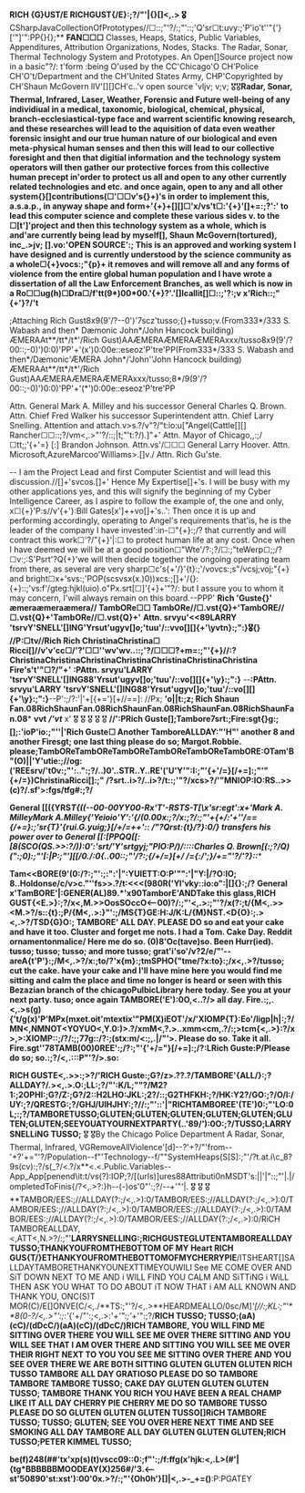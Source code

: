 **RICH {G}UST/E RICHGUST{/E}:;?/"'|\{}[]<,.>
🎖️**CSharpJavaCollectionOfPrototypes//☐::;"'?/:;"'::;'Q'sr☐t:uvy:;'P'io't''"{'}['"]'":PP{}{};**
**FAN☐☐☐**
Classes, Heaps, Statics, Public Variables, Appenditures, Attribution Organizations, Nodes, Stacks. The Radar, Sonar, Thermal Technology System and Prototypes.
An Open[]Source project now in a basic"?/: t'form :being O'used by the CC'Chicago'O CH'Police CH'O't/Department and the CH'United States Army, CHP'Copyrighted by CH'Shaun McGovern llV'[][]CH'c..\'v open source  \'vljv; v;v;
🎖️🎖️**Radar, Sonar, Thermal, Infrared, Laser, Weather, Forensic and Future well-being of any individiual in a medical, taxonomic, biological, chemical, physical, branch-ecclesiastical-type face and warrent scientific knowing research, and these researches will lead to
the aquisition of data even weather forensic insight and our true human nature of our biological and even meta-physical human senses and then this will lead to our collective foresight and then that digitial information and the technology system operators will then 
gather our protective forces from this collective human precept in'order to protect us all and open to any other currently related technologies and etc. and once again, open to any and all other system{}[]contributions(☐'☐☐v's{}+)'s in order to implement this, 
a.s.a.p., in anyway shape and form+'{+}+[][]☐'x/vs't☐:'{+}'[]+=:;?':' to lead this computer science and complete these various sides v. to the ☐[t']'project and then this technology system as a whole, which is and'are currently being lead by myself[], Shaun
McGovern(tortured), inc_.>jv; [].vo:'OPEN SOURCE':; This is an approved and working system I have designed and is currently understood by the science community as a whole☐{+}vocs:;"{p}+ it removes and will remove all and any forms of violence from the entire global 
human population and I have wrote a dissertation of all the Law Enforcement Branches, as well which is now in a Ro☐☐ug(h)☐Dra☐/f'tt(9*)00*00.'{+}?'.'[]Icallit[]☐::;'?:;v
x'Rich::;"{+'}?/'t**

;Attaching Rich Gust8x9(9'/?--0')'7scz'tusso;{}+tusso;v.(From333*/333 S. Wabash and then* Dæmonic John*/John Hancock building) ÆMERAAt**/tt*/t*'/Rich Gust)AAÆMERAÆMERAÆMERAxxx/tusso8x9(9'/?00::;-0)')0:0)'PP'+'(x')0:00e::eseoz'P'tre'PP(From333*/333 S. Wabash and 
then*/Dæmonic'ÆMERA John*/'John'\'John Hancock building) ÆMERAAt**/tt*/t*'/Rich Gust)AAÆMERAÆMERAÆMERAxxx/tusso;8*/9(9'/?00::;-0)')0:0)'PP'+'(*')0:00e::eseoz'P'tre'PP

Attn. General Mark A. Milley and his successor General Charles Q. Brown. Attn. Chief Fred Walker his successor Superintendent attn. Chief Larry Snelling. Attention and attach.v>s.?/v"?/"t:io:u["Angel(Cattle[][] Rancher☐☐::;?/vm<,.>"'?/:\:;|t;"'t:?/).]"+' Attn. Mayor of Chicago,,:;/☐tt;;'{+'=}
[:\] Brandon Johnson. Attn.vs'/☐☐☐ General Larry Hoover. Attn. Microsoft,AzureMarcoo'Williams>.[]v./ Attn. Rich Gu'ste.

--
I am the Project Lead and first Computer Scientist and will lead this discussion.//[]+'svcos.[]+' Hence My Expertise[]+'s. I will be busy with my other applications yes, and this will signify the beginning of my Cyber Intelligence Career, as I aspire to follow the
example of, the one and only, x☐{+}'P:s//v'{+'}:Bill Gates[x']++vo[]+'s..': Then once it is up and performing accordingly, operating to Angel's requirements that'is, he is the leader of the company I have invested':in-☐"{+}:;/? that currently and will contract this 
work☐'?/"{+}'|:☐ to protect human life at any cost. Once when I have deemed we will be at a good position☐"Wte'/?:;?/☐:;"teWerp☐;;/?☐v:;:S'Psrt'?Q{+}'we will then decide together the ongoing operating team from there, as several are very 
sharp☐c's{+'/}'{t}:;'/vovcs:;s"/vcsj;voj;"{+} and bright☐x+'svs:;'POP(scsvsx(x.)0))xcs:;[]+'/{}:{+}::;'vs:f'/gteg:hjkl(uio).o"Px.srt[☐]'{+}+'"?/: but I assure you to whom it may concern, I'will always remain on this board.--PPP'
**Rich 'Guste{}' æmeraæmeraæmera// TambORe☐☐ TambORe//☐.vst{Q}+'TambORE//☐.vst{Q}+'TambORe//☐.vst{Q}+'**
**Attn. srvyu'<<89LARRY 'tsrvY'SNELL'[]ING'Yrsut'ugyv[]o;'tuu'/::vvo[][]{+'\yvtn}:;"\:}🎖️{}**
**//P:☐tv//Rich Rich ChristinaChristina☐ Ricci[]//v'v'cc☐/'?'☐☐''wv'wv..::;'?/☐☐☐?+m=:;"'{+}//:?ChristinaChristinaChristinaChristinaChristinaChristinaChristina Fire's't'"☐?/"+'**
**:PAttn. srvyu'LARRY 'tsrvY'SNELL'[]ING88'Yrsut'ugyv[]o;'tuu'/::vo[][]{+'\y}:;"\:}**
--**:PAttn. srvyu'LARRY 'tsrvY'SNELL'[]ING88'Yrsut'ugyv[]o;'tuu'/::vo[][]{+'\y}:;"\:}**--P':;/?\:'|'+[{+='}[+//==]:
//Px;
**'o||t:;z; Rich Shaun Fan.08RichShaunFan.08RichShaunFan.08RichShaunFan.08RichShaunFan.08***
**vvt** **_/'vt_**
x'
🎖️
🎖️
🎖️
🎖️
🎖️
**//':PRich Guste[];Tambore7srt:;Fire:sgt{}g:;[];:'ioP'io:;"'\'|'Rich Guste☐ Another TamboreALLDAY:"'H"' another 8 and another Firesgt; one last thing please do so; Margot.Robbie.
please;TambOReTambOReTambOReTambOReTambOReTambORE:OTam'B"(O)||'Y'utie:;//og:('REEsrv/'t0v:;"':..":;?/..)0'..STR..Y..RE'('U'Y'":I:;"'{+'/=}[/+=]:;"'"{+/=})ChristinaRicci[]:;"
/?srt..i>?/..i>?/t::;'"?/xcs>?/'"MNIOP:IO:RS..>>(c)?/.sf'>:fgs/tfg#:;?/**

**General [[({YRS*T{((--00-00YY00-Rx'T'-RSTS-T[\\x'sr:egt':x+'Mark A. MilleyMark A.Milley{'Yeioio'Y':'{/(0.00x:;?/x:;?/:;"'+{+/:'+''/=={/+=}:;'sr{T}'{rui.G.yuig;}[/+/=++'::
/"?Qrst:{t}/?}:0/} transfers his power over to General [[:[PPQQ[[:[8(SCO(QS.>>:?/)):0':'srt/'Y'srtgyj;"PIO:P/)/::::Charles Q. Brown[(:;?/Q)(":;0):;"'[:|P:;"'][[/0./:0{..00::;"'/?:;{/+/=}[+/
/={:/';}/+="'?/'?}::****

**Tam<<BORE(9'(0:/?:;"':;\:":'|":YUIETT:O:P'"\":'|"Y:|/?O:IO;       8..Holdonse/c/v>c."''fs>>.?/t:<<<(980R('Yl'vky::io:o"\:|[]{}:;/?**
**General x'TamBORE'|:GENER(AL)89.*'x90TamborE'ANDTake this glass,RICH GUST{<E.>}:;?/x<,M.>>OosSOccO<--00)?/:;"'<,.>:;"'?/x(?:;t/{M<,.>><M.>?/s::{t}:;P/{M<,.>:}"':;/MS{T}GE:H:J/K:L/{M}NST.<D{O}:;.><,.>?/TSD{G}O:; TAMBORE' ALL DAY. PLEASE DO so and eat your cake and have it too. Cluster and forget me nots. I had a Tom. Cake Day. Reddit ornamentonmalice/ Here me do so.         (0)8'Oc(tave)so. Been Hurr(ied). tusso; tusso; tusso; and more tusso; grat'i'so'/v?2/e/"'--areA{t'P'}:;/M<,.>?/x:;to/?'x{m}:;tmSPHO{"tme/?x:to}:;/x<,.>?/tusso; cut the cake. have your cake and I'll have mine here you would find me sitting and calm the place and time no longer is heard or seen with this Bezazian branch of the chicagoPulbicLibrary here today. See you at your next party. tuso; once again TAMBORE('E'):0O,<..?/> all day. Fire.:;,.<,.>s(g){'t/g(x)'P'MPx(mxet.oit'mtextix'"PM(X)iEOT'/x/'XIOMP{T}:Eo'/ligp|h|:;?/MN<,NMNOT<YOYUO<,Y.0:)>.?/xmM<,?.>..xmm<cm,.?/:;>tcm{<,.>}:?/x>,>:XIOMP::;/?/:;;77g::/?:;(stx:m/<:;,.|\/"'>. Please do so. Take it all. Fire.sgt''78TAMB(00)0REE':;/?:;"'{'+/="}[/+=]:;/?:LRich Guste:P/Please do so; so.:;?/<,.:::P"'?/>.so:**

**RICH GUSTE<,.>>:;>?/'RICH Guste:;G?/z>.??.?/TAMBORE'{ALL/}:;?ALLDAY?/.><,.>.O:;LL:;?/"':K/L;""?/M2?1:;2OPHI:;G?/Z:;G?/2::H2LHO:JKL:;2?/::;G2THFKH:;?/HK:Y2?/GO:;?/O/I:/UY:;?/QRESTG:;?/GHJ/UIHJHY:;?//:;"':\:'|"RICHTAMBOREE'(TE')0:;"'LO:0L;:;?/TAMBORETUSSO;GLUTEN;GLUTEN;GLUTEN;GLUTEN;GLUTEN;GLUTEN;GLUTEN;SEEYOUATYOURNEXTPARTY(..'89/'):0O:;?/TUSSO;LARRY SNELLiNG TUSSO;**
🎖️
🎖️By the Chicago Police Department A Radar, Sonar, Thermal, Infrared, VGRemoveAllViolence'[d]--\?'+?/"'from--'+\?'+="'?/Population--f\"'Technology--f/""SystemHeaps(S[S]:;"'/?t.at.i\c_8?9s(cv)\:;?/s\(_?/<.?/x**<.<.Public.Variables--App_App[penend\it\:t/vs(?):IOP;?/[(urls)]ures88Attributi0nMSDT's:||'|"::;\"'\|.|/ompletedToFinis{/?<,.>?:}h--(-)os'0"':;?/--+'\"'\|.
🎖️
🎖️
🎖️
**TAMBOR/EES:;//ALLDAY(?:;/<,.>):0/TAMBOR/EES:;//ALLDAY(?:;/<,.>):0/TAMBOR/EES:;//ALLDAY(?:;/<,.>):0/TAMBOR/EES:;//ALLDAY(?:;/<,.>):0/TAMBOR/EES:;//ALLDAY(?:;/<,.>):0/TAMBOR/EES:;//ALLDAY(?:;/<,.>):0/RiCH TAMBOREALLDAY, <,ATT<,N.>?/:;"'**LARRYSNELLING:;RICHGUSTEGLUTENTAMBOREALLDAYTUSSO;THANKYOUFROMTHEBOTTOM OF MY Heart RICH GUS{T/}ETHANKYOUFROMTHEBOTTOMOFMYCHERRYPIE**/ITSHEART[]SALLDAYTAMBORETHANKYOUNEXTTIMEYOUWILl See ME COME OVER AND SiT DOWN NEXT TO ME AND i WILL FIND YOU CALM AND SiTTiNG i WiLL THEN ASK YOU WHAT TO DO ABOUT iT NOW THAT i AM ALL KNOWN AND THANK YOU, ONC(S)T MOR(C)/E[]ONVE(C/<,./**TS:;"'?/<,.>**HEARDMEALLO[](c)/0sc/M]*'[//:;KL:;"'**8(0-?/<,.>"':;:'*{'+/"':;<,.>:'*+'":;'*+'":;?/**RICH TUSSO; TUSSO;(aA)(cC)/(dDcC/)(aA)(cC)/(dDcC/)RICH TAMBORE, YOU WILL FIND ME SITTING OVER THERE YOU WILL SEE ME OVER THERE SITTING AND YOU WILL SEE THAT I AM OVER THERE AND SITTING YOU WILL SEE ME OVER THEIR RIGHT NEXT TO YOU YOU SEE ME SITTING OVER THERE AND YOU SEE OVER THERE WE ARE BOTH SITTING GLUTEN GLUTEN GLUTEN RICH TUSSO TAMBORE ALL DAY GRATIOSO PLEASE DO SO TAMBORE TAMBORE TAMBORE TUSSO; CAKE DAY GLUTEN GLUTEN GLUTEN TUSSO; TAMBORE THANK YOU RICH YOU HAVE BEEN A REAL CHAMP LIKE IT ALL DAY CHERRY PIE CHERRY ME DO SO TAMBORE TUSSO PLEASE DO SO GLUTEN GLUTEN GLUTEN TUSSO[]RiCH TAMBORE TUSSO; TUSSO; GLUTEN; SEE YOU OVER HERE NEXT TIME AND SEE SMOKING ALL DAY TAMBORE ALL DAY GLUTEN GLUTEN GLUTEN;RICH TUSSO;PETER KIMMEL TUSSO;**

**be(f)248(##'tx'xp(s)(t)vscc09::0:;f"':;/f:ffg(x'hjk:<,.L>(#'|{tg*BBBBBBMOODEAY(X)256#/'3.<--st'50890'st:xst'):00'0x.>?/:;"'{Oh0h'}[]|\<,.>-_+=()**:P:PGATEY
